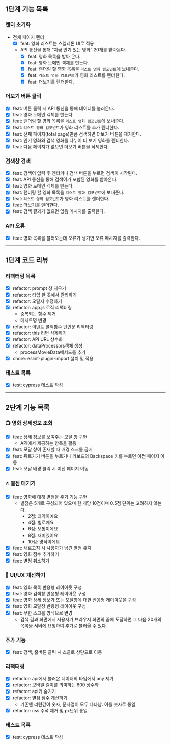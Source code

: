 ## 1단계 기능 목록

### 렌더 초기화

- 전체 페이지 렌더
  - [x] feat: 영화 리스트는 스켈레톤 UI로 적용
  - API 통신을 통해 “지금 인기 있는 영화” 20개를 받아온다.
    - [x] feat: 영화 목록을 받아 온다.
    - [x] feat: 영화 도메인 객체를 만든다.
    - [x] feat: 랜더링 할 영화 목록을 `리스트 영화 컴포넌트`에 보내준다.
    - [x] feat: `리스트 영화 컴포넌트`가 영화 리스트를 렌더한다.
    - [x] feat: 더보기를 렌더한다.

### 더보기 버튼 클릭

- [x] feat: 버튼 클릭 시 API 통신을 통해 데이터를 불러온다.
- [x] feat: 영화 도메인 객체를 만든다.
- [x] feat: 랜더링 할 영화 목록을 `리스트 영화 컴포넌트`에 보내준다.
- [x] feat: `리스트 영화 컴포넌트`가 영화 리스트를 추가 렌더한다.
- [x] feat: 전체 페이지(total page)만큼 검색하면 더보기 버튼을 제거한다.
- [x] feat: 인기 영화와 검색 영화를 나누어 더 보기 영화를 렌더한다.
- [x] feat: 다음 페이지가 없으면 더보기 버튼을 삭제한다.

### 검색창 검색

- [x] feat: 검색어 입력 후 엔터키나 검색 버튼을 누르면 검색이 시작된다.
- [x] feat: API 통신을 통해 검색어가 포함된 영화를 받아온다.
- [x] feat: 영화 도메인 객체를 만든다.
- [x] feat: 랜더링 할 영화 목록을 `리스트 영화 컴포넌트`에 보내준다.
- [x] feat: `리스트 영화 컴포넌트`가 영화 리스트를 렌더한다.
- [x] feat: 더보기를 렌더한다.
- [x] feat: 검색 결과가 없으면 없음 메시지를 출력한다.

### API 오류

- [x] feat: 영화 목록을 불러오는데 오류가 생기면 오류 메시지를 출력한다.

---

## 1단계 코드 리뷰

### 리팩터링 목록

- [x] refactor: prompt 창 지우기
- [x] refactor: 타입 한 곳에서 관리하기
- [x] refactor: 오탈자 수정하기
- [x] refactor: app.js 로직 리팩터링
  - 중복되는 함수 제거
  - 메서드명 변경
- [x] refactor: 이벤트 콜백함수 단언문 리팩터링
- [x] refactor: this 리턴 삭제하기
- [x] refactor: API URL 상수화
- [x] refactor: dataProcessors객체 생성
  - processMovieData메서드를 추가
- [x] chore: eslint-plugin-import 설치 및 적용

### 테스트 목록

- [x] test: cypress 테스트 작성

---

## 2단계 기능 목록

### 📺 영화 상세정보 조회

- [x] feat: 상세 정보를 보여주는 모달 창 구현
  - API에서 제공하는 항목을 활용
- [x] feat: 모달 창이 존재할 때 배경 스크롤 금지
- [x] feat: 뒤로가기 버튼을 누르거나 키보드의 Backspace 키를 누르면 이전 페이지 이동
- [x] feat: 모달 배경 클릭 시 이전 페이지 이동

### ⭐️ 별점 매기기

- [x] feat: 영화에 대해 별점을 주기 기능 구현
  - 별점은 5개로 구성되어 있으며 한 개당 10점이며 0.5점 단위는 고려하지 않는다.
    - 2점: 최악이예요
    - 4점: 별로예요
    - 6점: 보통이에요
    - 8점: 재미있어요
    - 10점: 명작이에요
- [x] feat: 새로고침 시 사용자가 남긴 별점 유지
- [x] feat: 영화 점수 추가하기
- [x] feat: 별점 취소하기

### 📐 UI/UX 개선하기

- [x] feat: 영화 목록 반응형 레이아웃 구성
- [x] feat: 영화 검색창 반응형 레이아웃 구성
- [x] feat: 영화 상세 정보가 뜨는 모달창에 대한 반응형 레이아웃을 구성
- [x] feat: 영화 모달창 반응형 레이아웃 구성
- [x] feat: 무한 스크롤 방식으로 변경
  - 검색 결과 화면에서 사용자가 브라우저 화면의 끝에 도달하면 그 다음 20개의 목록을 서버에 요청하여 추가로 불러올 수 있다.

### 추가 기능

- [x] feat: 검색, 홈버튼 클릭 시 스클로 상단으로 이동

### 리팩터링

- [x] refactor: api에서 불러온 데이터의 타입에서 any 제거
- [x] refactor: 모바일 길이를 의미하는 600 상수화
- [x] refactor: api키 숨기기
- [x] refactor: 별점 점수 계산하기
  - 기존엔 리턴값이 숫자, 문자열이 모두 나타남. 이를 숫자로 통일
- [x] refactor: css 주석 제거 및 px단위 통일

### 테스트 목록

- [x] test: cypress 테스트 작성
